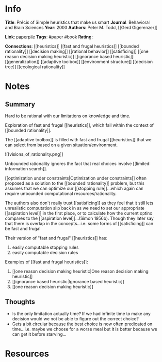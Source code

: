 # Info
**Title**: Précis of Simple heuristics that make us smart
**Journal**: Behavioral and Brain Sciences
**Year**: 2000
**Authors**: Peter M. Todd, [[Gerd Gigerenzer]]

**Link**: [paperpile](chrome-extension://bomfdkbfpdhijjbeoicnfhjbdhncfhig/view.html?mp=DjlF4ojL)
**Tags**: #paper #book
**Rating**: 

**Connections**:
[[heuristics]]
[[fast and frugal heuristics]]
[[bounded rationality]]
[[decision making]]
[[rational behavior]]
[[satisficing]]
[[one reason decision making heuristic]]
[[ignorance based heuristic]]
[[generalization]]
[[adaptive toolbox]]
[[environment structure]]
[[decision tree]]
[[ecological rationality]]

# Notes
## Summary
Hard to be rational with our limitations on knowledge and time.

Exploration of fast and frugal [[heuristics]], which fall within the context of [[bounded rationality]].

The [[adaptive toolbox]] is filled with fast and frugal [[heuristics]] that we can select from based on a given situation/environment.

![[visions_of_rationality.png]]

Unbounded rationality ignores the fact that real choices involve [[limited information search]]. 

[[optimization under constraints|Optimization under constraints]] often proposed as a solution to the [[bounded rationality]] problem, but this assumes that we can optimize our [[stopping rule]]...which again can require unbounded computational resources/rationality.

The authors also don't really trust [[satisficing]] as they feel that it still lets unrealistic computation slip back in as we need to set our appropriate [[aspiration level]] in the first place, or to calculate how the current optino compares to the [[aspiration level]]...(Simon  1956b). Though they later say that there is overlap in the concepts...i.e. some forms of [[satisficing]] can be fast and frugal

Their version of "fast and frugal" [[heuristics]] has:
1. easily computable stopping rules
2. easily computable decision rules

Examples of [[fast and frugal heuristics]]:
1. [[one reason decision making heuristic|One reason decision making heuristic]]
2. [[ignorance based heuristic|Ignorance based heuristic]]
3. [[one reason decision making heuristic]]

## Thoughts
- Is the only limitation actually time? If we had infinite time to make any decision would we not be able to figure out the correct choice?
- Gets a bit circular because the best choice is now often predicated on time...i.e. maybe we choose for a worse meal but it is better because we can get it before starving...

# Resources
